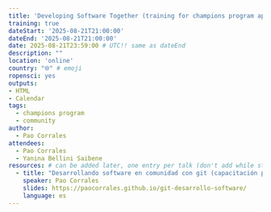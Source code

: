 ```yaml
---
title: 'Developing Software Together (training for champions program applicants)'
training: true
dateStart: '2025-08-21T21:00:00'
dateEnd: '2025-08-21T21:00:00'
date: 2025-08-21T23:59:00 # UTC!! same as dateEnd
description: ""
location: 'online'
country: "🌐" # emoji
ropensci: yes
outputs: 
- HTML
- Calendar 
tags: 
  - champions program
  - community
author:
  - Pao Corrales
attendees:
  - Pao Corrales
  - Yanina Bellini Saibene
resources: # can be added later, one entry per talk (don't add while still empty, add once there are resources)
  - title: "Desarrollando software en comunidad con git (capacitación para campeones)"
    speaker: Pao Corrales
    slides: https://paocorrales.github.io/git-desarrollo-software/
    language: es
---
```



